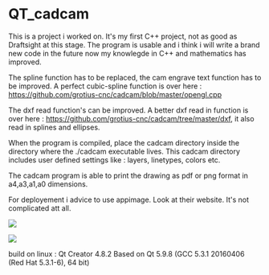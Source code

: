 # QT_cadcam

This is a project i worked on. It's my first C++ project, not as good as Draftsight at this stage. 
The program is usable and i think i will write a brand new code in the future now my knowlegde in C++ and mathematics has improved.

The spline function has to be replaced, the cam engrave text function has to be improved. 
A perfect cubic-spline function is over here : https://github.com/grotius-cnc/cadcam/blob/master/opengl.cpp

The dxf read function's can be improved. A better dxf read in function is over here : https://github.com/grotius-cnc/cadcam/tree/master/dxf, it also read in splines and ellipses.

When the program is compiled, place the cadcam directory inside the directory where the ./cadcam executable lives.
This cadcam directory includes user defined settings like : layers, linetypes, colors etc.

The cadcam program is able to print the drawing as pdf or png format in a4,a3,a1,a0 dimensions.

For deployement i advice to use appimage. Look at their website. It's not complicated att all.

![](https://raw.githubusercontent.com/grotius-cnc/QT_cadcam/master/cadcam_screenshot.png)

![](https://raw.githubusercontent.com/grotius-cnc/QT_cadcam/master/cadcam_screenshot_gcode.png)

build on linux :
Qt Creator 4.8.2
Based on Qt 5.9.8 (GCC 5.3.1 20160406 (Red Hat 5.3.1-6), 64 bit)
